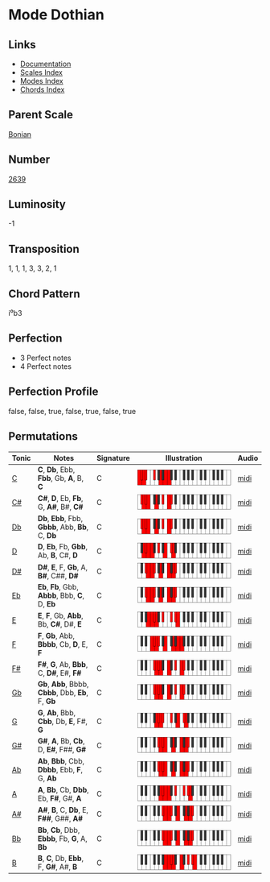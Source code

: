 # Mode Dothian

## Links

- [Documentation](README.md)
- [Scales Index](Scales.md)
- [Modes Index](Modes.md)
- [Chords Index](Chords.md)

## Parent Scale

[Bonian](ScaleBonian.md)

## Number

[2639](https://ianring.com/musictheory/scales/2639)

## Luminosity

-1

## Transposition

1, 1, 1, 3, 3, 2, 1

## Chord Pattern

i⁰b3

## Perfection

- 3 Perfect notes
- 4 Perfect notes

## Perfection Profile

false, false, true, false, true, false, true

## Permutations

| Tonic | Notes | Signature | Illustration | Audio |
|-------|-------|-----------|--------------|-------|
| [C](ModeCNaturalDothian.md) | **C**, **Db**, Ebb, **Fbb**, Gb, **A**, B, **C** | C | ![CNaturalDothian](ModeCNaturalDothian.png) | [midi](https://github.com/edipermadi/music/blob/main/docs/ModeCNaturalDothian.mid?raw=true) |
| [C#](ModeCSharpDothian.md) | **C#**, **D**, Eb, **Fb**, G, **A#**, B#, **C#** | C | ![CSharpDothian](ModeCSharpDothian.png) | [midi](https://github.com/edipermadi/music/blob/main/docs/ModeCSharpDothian.mid?raw=true) |
| [Db](ModeDFlatDothian.md) | **Db**, **Ebb**, Fbb, **Gbbb**, Abb, **Bb**, C, **Db** | C | ![DFlatDothian](ModeDFlatDothian.png) | [midi](https://github.com/edipermadi/music/blob/main/docs/ModeDFlatDothian.mid?raw=true) |
| [D](ModeDNaturalDothian.md) | **D**, **Eb**, Fb, **Gbb**, Ab, **B**, C#, **D** | C | ![DNaturalDothian](ModeDNaturalDothian.png) | [midi](https://github.com/edipermadi/music/blob/main/docs/ModeDNaturalDothian.mid?raw=true) |
| [D#](ModeDSharpDothian.md) | **D#**, **E**, F, **Gb**, A, **B#**, C##, **D#** | C | ![DSharpDothian](ModeDSharpDothian.png) | [midi](https://github.com/edipermadi/music/blob/main/docs/ModeDSharpDothian.mid?raw=true) |
| [Eb](ModeEFlatDothian.md) | **Eb**, **Fb**, Gbb, **Abbb**, Bbb, **C**, D, **Eb** | C | ![EFlatDothian](ModeEFlatDothian.png) | [midi](https://github.com/edipermadi/music/blob/main/docs/ModeEFlatDothian.mid?raw=true) |
| [E](ModeENaturalDothian.md) | **E**, **F**, Gb, **Abb**, Bb, **C#**, D#, **E** | C | ![ENaturalDothian](ModeENaturalDothian.png) | [midi](https://github.com/edipermadi/music/blob/main/docs/ModeENaturalDothian.mid?raw=true) |
| [F](ModeFNaturalDothian.md) | **F**, **Gb**, Abb, **Bbbb**, Cb, **D**, E, **F** | C | ![FNaturalDothian](ModeFNaturalDothian.png) | [midi](https://github.com/edipermadi/music/blob/main/docs/ModeFNaturalDothian.mid?raw=true) |
| [F#](ModeFSharpDothian.md) | **F#**, **G**, Ab, **Bbb**, C, **D#**, E#, **F#** | C | ![FSharpDothian](ModeFSharpDothian.png) | [midi](https://github.com/edipermadi/music/blob/main/docs/ModeFSharpDothian.mid?raw=true) |
| [Gb](ModeGFlatDothian.md) | **Gb**, **Abb**, Bbbb, **Cbbb**, Dbb, **Eb**, F, **Gb** | C | ![GFlatDothian](ModeGFlatDothian.png) | [midi](https://github.com/edipermadi/music/blob/main/docs/ModeGFlatDothian.mid?raw=true) |
| [G](ModeGNaturalDothian.md) | **G**, **Ab**, Bbb, **Cbb**, Db, **E**, F#, **G** | C | ![GNaturalDothian](ModeGNaturalDothian.png) | [midi](https://github.com/edipermadi/music/blob/main/docs/ModeGNaturalDothian.mid?raw=true) |
| [G#](ModeGSharpDothian.md) | **G#**, **A**, Bb, **Cb**, D, **E#**, F##, **G#** | C | ![GSharpDothian](ModeGSharpDothian.png) | [midi](https://github.com/edipermadi/music/blob/main/docs/ModeGSharpDothian.mid?raw=true) |
| [Ab](ModeAFlatDothian.md) | **Ab**, **Bbb**, Cbb, **Dbbb**, Ebb, **F**, G, **Ab** | C | ![AFlatDothian](ModeAFlatDothian.png) | [midi](https://github.com/edipermadi/music/blob/main/docs/ModeAFlatDothian.mid?raw=true) |
| [A](ModeANaturalDothian.md) | **A**, **Bb**, Cb, **Dbb**, Eb, **F#**, G#, **A** | C | ![ANaturalDothian](ModeANaturalDothian.png) | [midi](https://github.com/edipermadi/music/blob/main/docs/ModeANaturalDothian.mid?raw=true) |
| [A#](ModeASharpDothian.md) | **A#**, **B**, C, **Db**, E, **F##**, G##, **A#** | C | ![ASharpDothian](ModeASharpDothian.png) | [midi](https://github.com/edipermadi/music/blob/main/docs/ModeASharpDothian.mid?raw=true) |
| [Bb](ModeBFlatDothian.md) | **Bb**, **Cb**, Dbb, **Ebbb**, Fb, **G**, A, **Bb** | C | ![BFlatDothian](ModeBFlatDothian.png) | [midi](https://github.com/edipermadi/music/blob/main/docs/ModeBFlatDothian.mid?raw=true) |
| [B](ModeBNaturalDothian.md) | **B**, **C**, Db, **Ebb**, F, **G#**, A#, **B** | C | ![BNaturalDothian](ModeBNaturalDothian.png) | [midi](https://github.com/edipermadi/music/blob/main/docs/ModeBNaturalDothian.mid?raw=true) |
